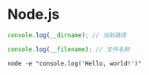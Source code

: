 # Node.js

```javascript
console.log(__dirname); // 当前路径

console.log(__filename); // 文件名称
```

```
node -e "console.log('Hello, world!')"
```

















































